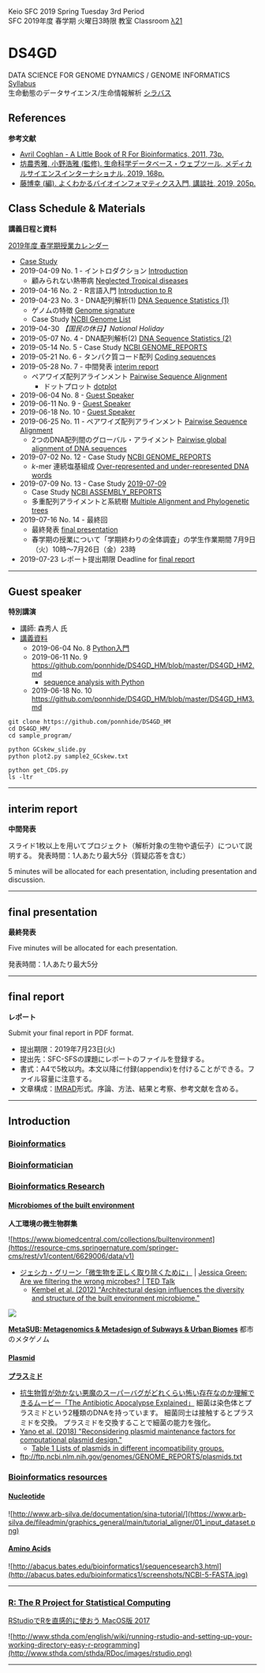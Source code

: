 Keio SFC 2019 Spring Tuesday 3rd Period  
SFC 2019年度 春学期 火曜日3時限 
教室 Classroom [λ21](http://classroom.sfc.keio.ac.jp/class/l-to/l-21.html)

# DS4GD
DATA SCIENCE FOR GENOME DYNAMICS / GENOME INFORMATICS
[Syllabus](https://vu.sfc.keio.ac.jp/course2014/summary/syll_view_c.cgi?yc=2019_41550&ks=B3206&key=bcef5cf1aa68da4bc44794e7cde04480&lang=en)  
生命動態のデータサイエンス/生命情報解析
[シラバス](https://vu.sfc.keio.ac.jp/course2014/summary/syll_view_c.cgi?yc=2019_41550&ks=B3206)  

## References
**参考文献**
- [Avril Coghlan - A Little Book of R For Bioinformatics, 2011, 73p.](https://github.com/haruosuz/r4bioinfo/tree/master/R_Avril_Coghlan)
- [坊農秀雅, 小野浩雅 (監修). 生命科学データベース・ウェブツール, メディカルサイエンスインターナショナル, 2019, 168p.](https://www.medsi.co.jp/books/products/detail.php?product_id=3665)
- [藤博幸 (編). よくわかるバイオインフォマティクス入門, 講談社, 2019, 205p.](https://www.kspub.co.jp/book/detail/5138212.html)

## Class Schedule & Materials
**講義日程と資料**

[2019年度 春学期授業カレンダー](https://www.sfc.keio.ac.jp/doc/19s_calendar_j.pdf)

- [Case Study](https://github.com/haruosuz/DS4GD/blob/master/2019/CaseStudy.md)
- 2019-04-09 No. 1 - イントロダクション [Introduction](#introduction)
  - 顧みられない熱帯病 [Neglected Tropical diseases](https://github.com/haruosuz/r4bioinfo/blob/master/R_Avril_Coghlan/README.md#neglected-tropical-diseases)
- 2019-04-16 No. 2 - R言語入門 [Introduction to R](https://github.com/haruosuz/r4bioinfo/blob/master/R_Avril_Coghlan/README.md#how-to-install-r-and-a-brief-introduction-to-r)
- 2019-04-23 No. 3 - DNA配列解析(1) [DNA Sequence Statistics (1)](https://github.com/haruosuz/r4bioinfo/blob/master/R_Avril_Coghlan/README.md#dna-sequence-statistics-1)
  - ゲノムの特徴 [Genome signature](https://github.com/haruosuz/DS4GD/blob/master/2018/CaseStudy.md#genome-signature)
  - Case Study [NCBI Genome List](https://github.com/haruosuz/DS4GD/blob/master/2019/CaseStudy.md#ncbi-genome-list)
- 2019-04-30 *【国民の休日】National Holiday*
- 2019-05-07 No. 4 - DNA配列解析(2) [DNA Sequence Statistics (2)](https://github.com/haruosuz/r4bioinfo/blob/master/R_Avril_Coghlan/README.md#dna-sequence-statistics-2)
- 2019-05-14 No. 5 - Case Study [NCBI GENOME_REPORTS](https://github.com/haruosuz/DS4GD/blob/master/2019/CaseStudy.md#ncbi-genome_reports)
- 2019-05-21 No. 6 - タンパク質コード配列 [Coding sequences](https://github.com/haruosuz/DS4GD/blob/master/2019/CaseStudy.md#coding-sequences)
- 2019-05-28 No. 7 - 中間発表 [interim report](#interim-report)
  - ペアワイズ配列アラインメント [Pairwise Sequence Alignment](https://github.com/haruosuz/r4bioinfo/blob/master/R_Avril_Coghlan/README.md#pairwise-sequence-alignment)
    - ドットプロット [dotplot](https://github.com/haruosuz/r4bioinfo/blob/master/R_Avril_Coghlan/README.md#comparing-two-sequences-using-a-dotplot)
- 2019-06-04 No. 8 - [Guest Speaker](#guest-speaker)
- 2019-06-11 No. 9 - [Guest Speaker](#guest-speaker)
- 2019-06-18 No. 10 - [Guest Speaker](#guest-speaker)
- 2019-06-25 No. 11 - ペアワイズ配列アラインメント [Pairwise Sequence Alignment](https://github.com/haruosuz/r4bioinfo/blob/master/R_Avril_Coghlan/README.md#pairwise-sequence-alignment)
  - 2つのDNA配列間のグローバル・アライメント [Pairwise global alignment of DNA sequences](https://github.com/haruosuz/r4bioinfo/blob/master/R_Avril_Coghlan/README.md#pairwise-global-alignment-of-dna-sequences-using-the-needleman-wunsch-algorithm)
- 2019-07-02 No. 12 - Case Study [NCBI GENOME_REPORTS](https://github.com/haruosuz/DS4GD/blob/master/2019/CaseStudy.md#ncbi-genome_reports)
  - *k*-mer 連続塩基組成 [Over-represented and under-represented DNA words](https://github.com/haruosuz/r4bioinfo/blob/master/R_Avril_Coghlan/README.md#over-represented-and-under-represented-dna-words)
- 2019-07-09 No. 13 - Case Study [2019-07-09](https://github.com/haruosuz/DS4GD/blob/master/2019/CaseStudy.md#2019-07-09)
  - Case Study [NCBI ASSEMBLY_REPORTS](https://github.com/haruosuz/DS4GD/blob/master/2019/CaseStudy.md#ncbi-assembly_reports)
  - 多重配列アライメントと系統樹 [Multiple Alignment and Phylogenetic trees](https://github.com/haruosuz/r4bioinfo/blob/master/R_Avril_Coghlan/README.md#multiple-alignment-and-phylogenetic-trees)
- 2019-07-16 No. 14 - 最終回
  - 最終発表 [final presentation](#final-presentation)
  - 春学期の授業について「学期終わりの全体調査」の学生作業期間 7月9日（火）10時～7月26日（金）23時
- 2019-07-23 レポート提出期限 Deadline for [final report](#final-report)

----------
## Guest speaker
**特別講演**

- 講師: 森秀人 氏
- [講義資料](https://github.com/ponnhide/DS4GD_HM)
  - 2019-06-04 No. 8 [Python入門](https://github.com/ponnhide/DS4GD_HM/blob/master/DS4GD_HM1.md#python入門)
  - 2019-06-11 No. 9 https://github.com/ponnhide/DS4GD_HM/blob/master/DS4GD_HM2.md
    - [sequence analysis with Python](https://github.com/ponnhide/DS4GD_HM/blob/master/DS4GD_HM2.md#dnaprotein-sequence-analysis-wiith-python)
  - 2019-06-18 No. 10 https://github.com/ponnhide/DS4GD_HM/blob/master/DS4GD_HM3.md
```
git clone https://github.com/ponnhide/DS4GD_HM
cd DS4GD_HM/
cd sample_program/

python GCskew_slide.py
python plot2.py sample2_GCskew.txt

python get_CDS.py 
ls -ltr
```

----------
## interim report
**中間発表**

スライド1枚以上を用いてプロジェクト（解析対象の生物や遺伝子）について説明する。
発表時間：1人あたり最大5分（質疑応答を含む）

5 minutes will be allocated for each presentation, including presentation and discussion.

----------
## final presentation
**最終発表**

Five minutes will be allocated for each presentation.

発表時間：1人あたり最大5分

----------
## final report
**レポート**

Submit your final report in PDF format.

- 提出期限：2019年7月23日(火)  
- 提出先：SFC-SFSの課題にレポートのファイルを登録する。  
- 書式：A4で5枚以内。本文以降に付録(appendix)を付けることができる。ファイル容量に注意する。
- 文章構成：[IMRAD](https://ja.wikipedia.org/wiki/IMRAD)形式。序論、方法、結果と考察、参考文献を含める。

----------

## Introduction
### [Bioinformatics](http://blog.thegrandlocus.com/2015/06/what-is-bioinformatics-about)
### [Bioinformatician](http://blog.fejes.ca/?p=2418)
### [Bioinformatics Research](https://github.com/haruosuz/books/tree/master/bbs#13-principal-applications-of-bioinformatics)
#### [Microbiomes of the built environment](https://en.wikipedia.org/wiki/Microbiomes_of_the_built_environment)
**人工環境の微生物群集**

![https://www.biomedcentral.com/collections/builtenvironment](https://resource-cms.springernature.com/springer-cms/rest/v1/content/6629006/data/v1)

- [ジェシカ・グリーン「微生物を正しく取り除くために」](http://www.ted.com/talks/jessica_green_are_we_filtering_the_wrong_microbes?language=ja) | [Jessica Green: Are we filtering the wrong microbes? | TED Talk](https://www.ted.com/talks/jessica_green_are_we_filtering_the_wrong_microbes)
  - [Kembel et al. (2012) "Architectural design influences the diversity and structure of the built environment microbiome."](https://www.ncbi.nlm.nih.gov/pubmed/22278670)

![](https://media.nature.com/m685/nature-assets/ismej/journal/v6/n8/images/ismej2011211f2.jpg)

**[MetaSUB: Metagenomics & Metadesign of Subways & Urban Biomes](https://github.com/haruosuz/metasub/blob/master/README.md)**
都市のメタゲノム

#### [Plasmid](https://en.wikipedia.org/wiki/Plasmid)
**[プラスミド](https://ja.wikipedia.org/wiki/プラスミド)**

- [抗生物質が効かない悪魔のスーパーバグがどれくらい怖い存在なのか理解できるムービー「The Antibiotic Apocalypse Explained」](https://gigazine.net/news/20160318-antibiotic-apocalypse-explained/)
細菌は染色体とプラスミドという2種類のDNAを持っています。
細菌同士は接触するとプラスミドを交換。
プラスミドを交換することで細菌の能力を強化。
- [Yano et al. (2018) "Reconsidering plasmid maintenance factors for computational plasmid design."](https://www.ncbi.nlm.nih.gov/pubmed/30619542)
  - [Table 1 Lists of plasmids in different incompatibility groups.](https://www.ncbi.nlm.nih.gov/pmc/articles/PMC6312765/table/t0005/?report=objectonly)
- ftp://ftp.ncbi.nlm.nih.gov/genomes/GENOME_REPORTS/plasmids.txt

### [Bioinformatics resources](https://github.com/haruosuz/books/tree/master/bbs#15-publicly-available-bioinformatics-resources)

#### [Nucleotide](http://www.ddbj.nig.ac.jp/sub/code-e.html#nucleotide)

![http://www.arb-silva.de/documentation/sina-tutorial/](https://www.arb-silva.de/fileadmin/graphics_general/main/tutorial_aligner/01_input_dataset.png)

#### [Amino Acids](http://www.ddbj.nig.ac.jp/sub/code-e.html#amino)

![http://abacus.bates.edu/bioinformatics1/sequencesearch3.html](http://abacus.bates.edu/bioinformatics1/screenshots/NCBI-5-FASTA.jpg)

----------

### [R: The R Project for Statistical Computing](https://www.r-project.org/)
[RStudioでRを直感的に使おう MacOS版 2017](https://doi.org/10.7875/togotv.2017.043)

![http://www.sthda.com/english/wiki/running-rstudio-and-setting-up-your-working-directory-easy-r-programming](http://www.sthda.com/sthda/RDoc/images/rstudio.png)

----------

